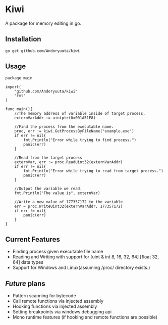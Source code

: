 # Kiwi
A package for memory editing in go.


## Installation
`go get github.com/Andoryuuta/kiwi`

## Usage
```
package main

import(
	"github.com/Andoryuuta/kiwi"
	"fmt"
)

func main(){
	//The memory address of variable inside of target process.
	externVarAddr := uintptr(0x001A51E8)

	//Find the process from the executable name.
	proc, err := kiwi.GetProcessByFileName("example.exe")
	if err != nil{
		fmt.Println("Error while trying to find process.")
		panic(err)
	}

	//Read from the target process
	externVar, err := proc.ReadUint32(externVarAddr)
	if err != nil{
		fmt.Println("Error while trying to read from target process.")
		panic(err)
	}
	
	//Output the variable we read.
	fmt.Println("The value is", externVar)
	
	//Write a new value of 177357172 to the variable
	err = proc.WriteUint32(externVarAddr, 177357172)
	if err != nil{
		panic(err)
	}
}
```
## Current Features
* Finding process given executable file name
* Reading and Writing with support for [uint & int 8, 16, 32, 64] [float 32, 64] data types
* Support for Windows and Linux(assuming /proc/ directory exists.) 

## _Future_ plans
* Pattern scanning for bytecode
* Call remote functions via injected assembly
* Hooking functions via injected assembly
* Setting breakpoints via windows debugging api
* Mono runtime features (if hooking and remote functions are possible)


